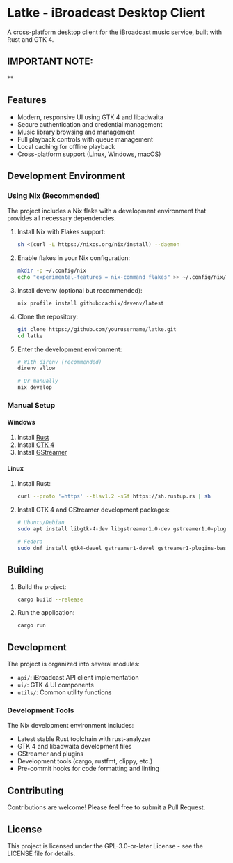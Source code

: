 # Latke - iBroadcast Desktop Client

A cross-platform desktop client for the iBroadcast music service, built with Rust and GTK 4.

## IMPORTANT NOTE: 
** 

## Features

- Modern, responsive UI using GTK 4 and libadwaita
- Secure authentication and credential management
- Music library browsing and management
- Full playback controls with queue management
- Local caching for offline playback
- Cross-platform support (Linux, Windows, macOS)

## Development Environment

### Using Nix (Recommended)

The project includes a Nix flake with a development environment that provides all necessary dependencies.

1. Install Nix with Flakes support:
   ```bash
   sh <(curl -L https://nixos.org/nix/install) --daemon
   ```

2. Enable flakes in your Nix configuration:
   ```bash
   mkdir -p ~/.config/nix
   echo "experimental-features = nix-command flakes" >> ~/.config/nix/nix.conf
   ```

3. Install devenv (optional but recommended):
   ```bash
   nix profile install github:cachix/devenv/latest
   ```

4. Clone the repository:
   ```bash
   git clone https://github.com/yourusername/latke.git
   cd latke
   ```

5. Enter the development environment:
   ```bash
   # With direnv (recommended)
   direnv allow

   # Or manually
   nix develop
   ```

### Manual Setup

#### Windows
1. Install [Rust](https://rustup.rs/)
2. Install [GTK 4](https://www.gtk.org/docs/installations/windows/)
3. Install [GStreamer](https://gstreamer.freedesktop.org/download/)

#### Linux
1. Install Rust:
   ```bash
   curl --proto '=https' --tlsv1.2 -sSf https://sh.rustup.rs | sh
   ```
2. Install GTK 4 and GStreamer development packages:
   ```bash
   # Ubuntu/Debian
   sudo apt install libgtk-4-dev libgstreamer1.0-dev gstreamer1.0-plugins-base gstreamer1.0-plugins-good

   # Fedora
   sudo dnf install gtk4-devel gstreamer1-devel gstreamer1-plugins-base-devel gstreamer1-plugins-good
   ```

## Building

1. Build the project:
   ```bash
   cargo build --release
   ```

2. Run the application:
   ```bash
   cargo run
   ```

## Development

The project is organized into several modules:

- `api/`: iBroadcast API client implementation
- `ui/`: GTK 4 UI components
- `utils/`: Common utility functions

### Development Tools

The Nix development environment includes:

- Latest stable Rust toolchain with rust-analyzer
- GTK 4 and libadwaita development files
- GStreamer and plugins
- Development tools (cargo, rustfmt, clippy, etc.)
- Pre-commit hooks for code formatting and linting

## Contributing

Contributions are welcome! Please feel free to submit a Pull Request.

## License

This project is licensed under the GPL-3.0-or-later License - see the LICENSE file for details. 